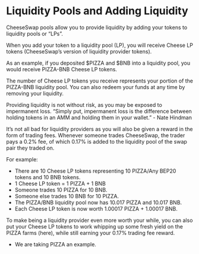# Liquidity Pools and Adding Liquidity

CheeseSwap pools allow you to provide liquidity by adding your tokens to liquidity pools or “LPs”.

When you add your token to a liquidity pool \(LP\), you will receive Cheese LP tokens \(CheeseSwap’s version of liquidity provider tokens\).

As an example, if you deposited $PIZZA and $BNB into a liquidity pool, you would receive PIZZA-BNB Cheese LP tokens.

The number of Cheese LP tokens you receive represents your portion of the PIZZA-BNB liquidity pool. You can also redeem your funds at any time by removing your liquidity.

Providing liquidity is not without risk, as you may be exposed to impermanent loss. “Simply put, impermanent loss is the difference between holding tokens in an AMM and holding them in your wallet.” - Nate Hindman​

It’s not all bad for liquidity providers as you will also be given a reward in the form of trading fees. Whenever someone trades CheeseSwap, the trader pays a 0.2% fee, of which 0.17% is added to the liquidity pool of the swap pair they traded on.

For example:

* There are 10 Cheese LP tokens representing 10 PIZZA/Any BEP20 tokens and 10 BNB tokens.
* 1 Cheese LP token = 1 PIZZA + 1 BNB
* Someone trades 10 PIZZA for 10 BNB.
* Someone else trades 10 BNB for 10 PIZZA.
* The PIZZA/BNB liquidity pool now has 10.017 PIZZA and 10.017 BNB.
* Each Cheese LP token is now worth 1.00017 PIZZA + 1.00017 BNB.

To make being a liquidity provider even more worth your while, you can also put your Cheese LP tokens to work whipping up some fresh yield on the PIZZA farms \(here\), while still earning your 0.17% trading fee reward.

* We are taking PIZZA an example.

